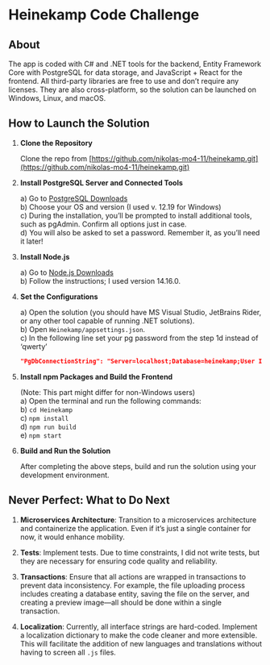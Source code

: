 # Heinekamp Code Challenge

## About

The app is coded with C# and .NET tools for the backend, Entity Framework Core with PostgreSQL for data storage, and JavaScript + React for the frontend. All third-party libraries are free to use and don’t require any licenses. They are also cross-platform, so the solution can be launched on Windows, Linux, and macOS.

## How to Launch the Solution

1. **Clone the Repository**

   Clone the repo from [https://github.com/nikolas-mo4-11/heinekamp.git](https://github.com/nikolas-mo4-11/heinekamp.git)

2. **Install PostgreSQL Server and Connected Tools**

   a) Go to [PostgreSQL Downloads](https://www.postgresql.org/download/)  
   b) Choose your OS and version (I used v. 12.19 for Windows)  
   c) During the installation, you’ll be prompted to install additional tools, such as pgAdmin. Confirm all options just in case.  
   d) You will also be asked to set a password. Remember it, as you’ll need it later!

3. **Install Node.js**

   a) Go to [Node.js Downloads](https://nodejs.org/en/download/package-manager)  
   b) Follow the instructions; I used version 14.16.0.

4. **Set the Configurations**

   a) Open the solution (you should have MS Visual Studio, JetBrains Rider, or any other tool capable of running .NET solutions).  
   b) Open `Heinekamp/appsettings.json`.  
   c) In the following line set your pg password from the step 1d instead of ‘qwerty’
   ```json
   "PgDbConnectionString": "Server=localhost;Database=heinekamp;User Id=postgres;Password=qwerty"

5. **Install npm Packages and Build the Frontend**

   (Note: This part might differ for non-Windows users)  
   a) Open the terminal and run the following commands:  
   b) `cd Heinekamp`  
   c) `npm install`  
   d) `npm run build`  
   e) `npm start`

6. **Build and Run the Solution**

   After completing the above steps, build and run the solution using your development environment.


## Never Perfect: What to Do Next

1. **Microservices Architecture**: Transition to a microservices architecture and containerize the application. Even if it’s just a single container for now, it would enhance mobility.

2. **Tests**: Implement tests. Due to time constraints, I did not write tests, but they are necessary for ensuring code quality and reliability.

3. **Transactions**: Ensure that all actions are wrapped in transactions to prevent data inconsistency. For example, the file uploading process includes creating a database entity, saving the file on the server, and creating a preview image—all should be done within a single transaction.

4. **Localization**: Currently, all interface strings are hard-coded. Implement a localization dictionary to make the code cleaner and more extensible. This will facilitate the addition of new languages and translations without having to screen all `.js` files.

